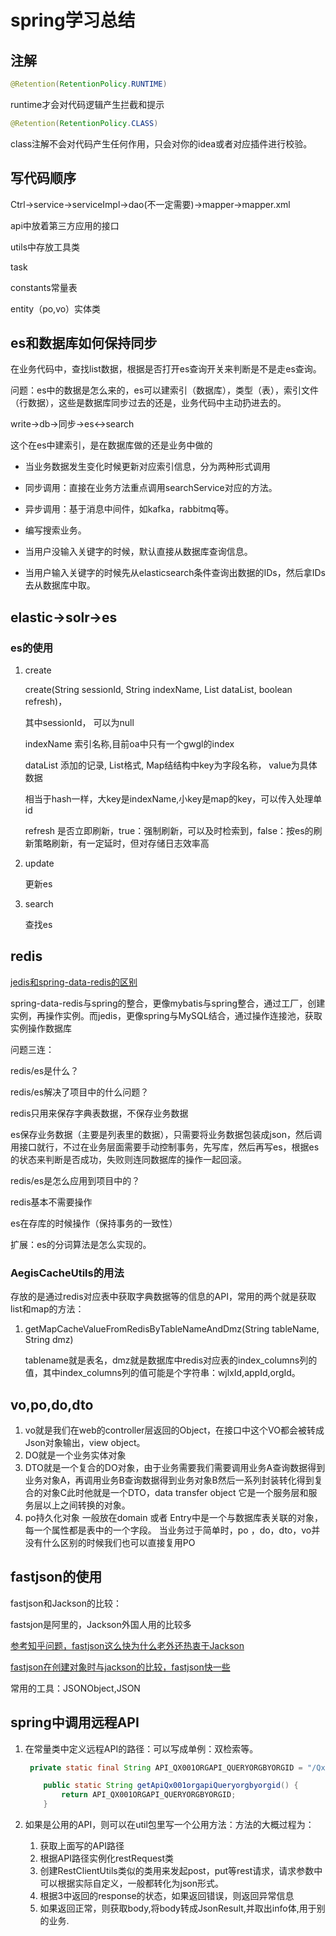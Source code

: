 # spring学习总结

## 注解

```Java
@Retention(RetentionPolicy.RUNTIME)
```

runtime才会对代码逻辑产生拦截和提示

```java
@Retention(RetentionPolicy.CLASS)
```

class注解不会对代码产生任何作用，只会对你的idea或者对应插件进行校验。

## 写代码顺序

Ctrl->service->serviceImpl->dao(不一定需要)->mapper->mapper.xml

api中放着第三方应用的接口

utils中存放工具类

task

constants常量表

entity（po,vo）实体类

## es和数据库如何保持同步

在业务代码中，查找list数据，根据是否打开es查询开关来判断是不是走es查询。

问题：es中的数据是怎么来的，es可以建索引（数据库），类型（表），索引文件（行数据），这些是数据库同步过去的还是，业务代码中主动扔进去的。

write->db->同步->es<->search

这个在es中建索引，是在数据库做的还是业务中做的

- 当业务数据发生变化时候更新对应索引信息，分为两种形式调用

- 同步调用：直接在业务方法重点调用searchService对应的方法。

- 异步调用：基于消息中间件，如kafka，rabbitmq等。

- 编写搜索业务。

- 当用户没输入关键字的时候，默认直接从数据库查询信息。

- 当用户输入关键字的时候先从elasticsearch条件查询出数据的IDs，然后拿IDs去从数据库中取。

## elastic->solr->es

### es的使用

1. create

   create(String sessionId, String indexName, List<Map> dataList, boolean refresh)，

   其中sessionId， 可以为null

   indexName 索引名称,目前oa中只有一个gwgl的index

   dataList  添加的记录, List格式, Map结结构中key为字段名称， value为具体数据

   相当于hash一样，大key是indexName,小key是map的key，可以传入处理单id

   refresh   是否立即刷新，true：强制刷新，可以及时检索到，false：按es的刷新策略刷新，有一定延时，但对存储日志效率高

2. update

   更新es

3. search

   查找es

   

## redis

[jedis和spring-data-redis的区别](https://blog.csdn.net/xhaimail/article/details/80685550)

 spring-data-redis与spring的整合，更像mybatis与spring整合，通过工厂，创建实例，再操作实例。而jedis，更像spring与MySQL结合，通过操作连接池，获取实例操作数据库 

问题三连：

redis/es是什么？

redis/es解决了项目中的什么问题？

redis只用来保存字典表数据，不保存业务数据

es保存业务数据（主要是列表里的数据），只需要将业务数据包装成json，然后调用接口就行，不过在业务层面需要手动控制事务，先写库，然后再写es，根据es的状态来判断是否成功，失败则连同数据库的操作一起回滚。

redis/es是怎么应用到项目中的？

redis基本不需要操作

es在存库的时候操作（保持事务的一致性）

扩展：es的分词算法是怎么实现的。

### AegisCacheUtils的用法

存放的是通过redis对应表中获取字典数据等的信息的API，常用的两个就是获取list和map的方法：

1. getMapCacheValueFromRedisByTableNameAndDmz(String tableName, String dmz)

   tablename就是表名，dmz就是数据库中redis对应表的index_columns列的值，其中index_columns列的值可能是个字符串：wjlxId,appId,orgId。

## vo,po,do,dto

1. vo就是我们在web的controller层返回的Object，在接口中这个VO都会被转成Json对象输出，view object。 
2.  DO就是一个业务实体对象 
3.  DTO就是一个复合的DO对象，由于业务需要我们需要调用业务A查询数据得到业务对象A，再调用业务B查询数据得到业务对象B然后一系列封装转化得到复合的对象C此时他就是一个DTO，data transfer object 它是一个服务层和服务层以上之间转换的对象。 
4.  po持久化对象 一般放在domain 或者 Entry中是一个与数据库表关联的对象，每一个属性都是表中的一个字段。
   当业务过于简单时，po ，do，dto，vo并没有什么区别的时候我们也可以直接复用PO 

## fastjson的使用

fastjson和Jackson的比较：

fastsjon是阿里的，Jackson外国人用的比较多

[参考知乎问题，fastjson这么快为什么老外还热衷于Jackson](https://www.zhihu.com/question/44199956)

[fastjson在创建对象时与jackson的比较，fastjson快一些](https://www.jianshu.com/p/a3ebb54445be)

常用的工具：JSONObject,JSON

## spring中调用远程API

1. 在常量类中定义远程API的路径：可以写成单例：双检索等。

   ```java
    private static final String API_QX001ORGAPI_QUERYORGBYORGID = "/Qx001OrgAPI/queryOrgByOrgId";
   
       public static String getApiQx001orgapiQueryorgbyorgid() {
           return API_QX001ORGAPI_QUERYORGBYORGID;
       }
   ```

2. 如果是公用的API，则可以在util包里写一个公用方法：方法的大概过程为：

   1. 获取上面写的API路径
   2. 根据API路径实例化restRequest类
   3. 创建RestClientUtils类似的类用来发起post，put等rest请求，请求参数中可以根据实际自定义，一般都转化为json形式。
   4. 根据3中返回的response的状态，如果返回错误，则返回异常信息
   5. 如果返回正常，则获取body,将body转成JsonResult,并取出info体,用于别的业务.

